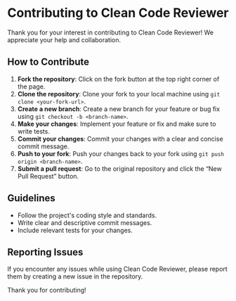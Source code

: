 # Contributing to Clean Code Reviewer

Thank you for your interest in contributing to Clean Code Reviewer! We appreciate your help and collaboration.

## How to Contribute
1. **Fork the repository**: Click on the fork button at the top right corner of the page.
2. **Clone the repository**: Clone your fork to your local machine using `git clone <your-fork-url>`.
3. **Create a new branch**: Create a new branch for your feature or bug fix using `git checkout -b <branch-name>`.
4. **Make your changes**: Implement your feature or fix and make sure to write tests.
5. **Commit your changes**: Commit your changes with a clear and concise commit message.
6. **Push to your fork**: Push your changes back to your fork using `git push origin <branch-name>`.
7. **Submit a pull request**: Go to the original repository and click the “New Pull Request” button.

## Guidelines
- Follow the project's coding style and standards.
- Write clear and descriptive commit messages.
- Include relevant tests for your changes.

## Reporting Issues
If you encounter any issues while using Clean Code Reviewer, please report them by creating a new issue in the repository.

Thank you for contributing!
